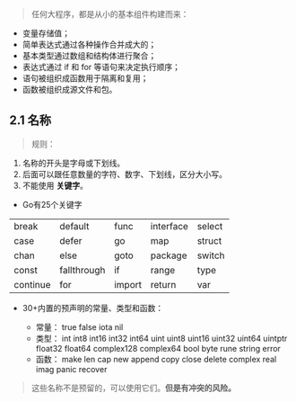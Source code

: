 > 任何大程序，都是从小的基本组件构建而来：
* 变量存储值；
* 简单表达式通过各种操作合并成大的；
* 基本类型通过数组和结构体进行聚合；
* 表达式通过 if 和 for 等语句来决定执行顺序；
* 语句被组织成函数用于隔离和复用；
* 函数被组织成源文件和包。

## 2.1 名称
> 规则：
1. 名称的开头是字母或下划线。
2. 后面可以跟任意数量的字符、数字、下划线，区分大小写。
3. 不能使用 **关键字**。

* Go有25个关键字

| | | | | |
| ------ | ------ | ------ | ------ | ------ |
| break | default | func | interface | select |
| case | defer | go | map | struct |
| chan | else | goto | package | switch |
| const | fallthrough | if | range | type |
| continue | for | import | return | var |

* 30+内置的预声明的常量、类型和函数：
    
    * 常量： 
          true    false    iota    nil
    * 类型： 
          int    int8    int16    int32    int64
          uint    uint8    uint16    uint32    uint64    uintptr
          float32    float64    complex128    complex64
          bool    byte    rune    string    error
    * 函数： 
          make      len      cap      new      append      copy      close      delete
          complex      real      imag
          panic      recover        
> 这些名称不是预留的，可以使用它们。**但是有冲突的风险。**
